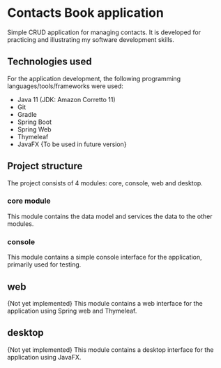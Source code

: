 # Contacts Book application
Simple CRUD application for managing contacts. It is developed for practicing and illustrating my software development skills.

## Technologies used
For the application development, the following programming languages/tools/frameworks were used:
- Java 11 (JDK: Amazon Corretto 11)
- Git
- Gradle
- Spring Boot
- Spring Web 
- Thymeleaf 
- JavaFX {To be used in future version}

## Project structure
The project consists of 4 modules: core, console, web and desktop.

### core module
This module contains the data model and services the data to the other modules.

### console
This module contains a simple console interface for the application, primarily used for testing.

## web
{Not yet implemented}
This module contains a web interface for the application using Spring web and Thymeleaf.

## desktop
{Not yet implemented}
This module contains a desktop interface for the application using JavaFX.
